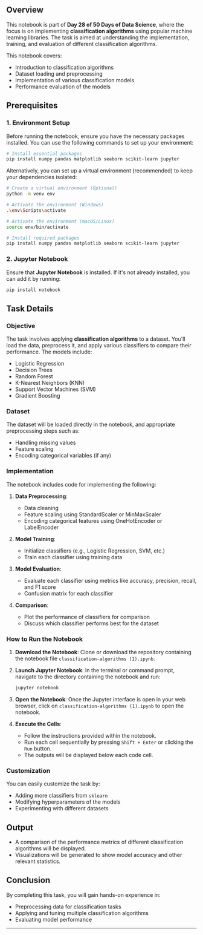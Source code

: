 ## Overview

This notebook is part of **Day 28 of 50 Days of Data Science**, where the focus is on implementing **classification algorithms** using popular machine learning libraries. The task is aimed at understanding the implementation, training, and evaluation of different classification algorithms. 

This notebook covers:
- Introduction to classification algorithms
- Dataset loading and preprocessing
- Implementation of various classification models
- Performance evaluation of the models

## Prerequisites

### 1. Environment Setup
Before running the notebook, ensure you have the necessary packages installed. You can use the following commands to set up your environment:

```bash
# Install essential packages
pip install numpy pandas matplotlib seaborn scikit-learn jupyter
```

Alternatively, you can set up a virtual environment (recommended) to keep your dependencies isolated:

```bash
# Create a virtual environment (Optional)
python -m venv env

# Activate the environment (Windows)
.\env\Scripts\activate

# Activate the environment (macOS/Linux)
source env/bin/activate

# Install required packages
pip install numpy pandas matplotlib seaborn scikit-learn jupyter
```

### 2. Jupyter Notebook
Ensure that **Jupyter Notebook** is installed. If it's not already installed, you can add it by running:

```bash
pip install notebook
```

## Task Details

### Objective
The task involves applying **classification algorithms** to a dataset. You'll load the data, preprocess it, and apply various classifiers to compare their performance. The models include:

- Logistic Regression
- Decision Trees
- Random Forest
- K-Nearest Neighbors (KNN)
- Support Vector Machines (SVM)
- Gradient Boosting

### Dataset
The dataset will be loaded directly in the notebook, and appropriate preprocessing steps such as:
- Handling missing values
- Feature scaling
- Encoding categorical variables (if any)

### Implementation
The notebook includes code for implementing the following:

1. **Data Preprocessing**:
   - Data cleaning
   - Feature scaling using StandardScaler or MinMaxScaler
   - Encoding categorical features using OneHotEncoder or LabelEncoder

2. **Model Training**:
   - Initialize classifiers (e.g., Logistic Regression, SVM, etc.)
   - Train each classifier using training data

3. **Model Evaluation**:
   - Evaluate each classifier using metrics like accuracy, precision, recall, and F1 score
   - Confusion matrix for each classifier

4. **Comparison**:
   - Plot the performance of classifiers for comparison
   - Discuss which classifier performs best for the dataset

### How to Run the Notebook

1. **Download the Notebook**: Clone or download the repository containing the notebook file `classification-algorithms (1).ipynb`.
   
2. **Launch Jupyter Notebook**:
   In the terminal or command prompt, navigate to the directory containing the notebook and run:

   ```bash
   jupyter notebook
   ```

3. **Open the Notebook**: Once the Jupyter interface is open in your web browser, click on `classification-algorithms (1).ipynb` to open the notebook.

4. **Execute the Cells**: 
   - Follow the instructions provided within the notebook.
   - Run each cell sequentially by pressing `Shift + Enter` or clicking the `Run` button.
   - The outputs will be displayed below each code cell.

### Customization
You can easily customize the task by:
- Adding more classifiers from `sklearn`
- Modifying hyperparameters of the models
- Experimenting with different datasets

## Output

- A comparison of the performance metrics of different classification algorithms will be displayed.
- Visualizations will be generated to show model accuracy and other relevant statistics.

## Conclusion

By completing this task, you will gain hands-on experience in:
- Preprocessing data for classification tasks
- Applying and tuning multiple classification algorithms
- Evaluating model performance

---